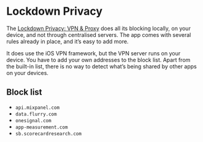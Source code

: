 # Lockdown Privacy

The [Lockdown Privacy: VPN & Proxy](https://apps.apple.com/us/app/lockdown-apps/id1469783711?uo=4) does all its blocking 
locally, on your device, and not through centralised servers. The app comes with several rules already in place, and 
it’s easy to add more. 

It does use the iOS VPN framework, but the VPN server runs on your device. You have to add your own addresses to the 
block list. Apart from the built-in list, there is no way to detect what’s being shared by other apps on your devices.

## Block list

* `api.mixpanel.com`
* `data.flurry.com`
* `onesignal.com`
* `app-measurement.com`
* `sb.scorecardresearch.com`